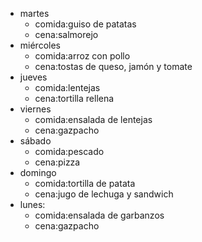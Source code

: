 
- martes
  - comida:guiso de patatas
  - cena:salmorejo
- miércoles
  - comida:arroz con pollo
  - cena:tostas de queso, jamón y tomate
- jueves
  - comida:lentejas
  - cena:tortilla rellena
- viernes
  - comida:ensalada de lentejas
  - cena:gazpacho
- sábado
  - comida:pescado
  - cena:pizza
- domingo
  - comida:tortilla de patata
  - cena:jugo de lechuga y sandwich
- lunes:
  - comida:ensalada de garbanzos
  - cena:gazpacho